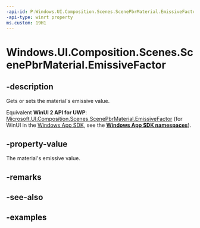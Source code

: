 ```yaml
---
-api-id: P:Windows.UI.Composition.Scenes.ScenePbrMaterial.EmissiveFactor
-api-type: winrt property
ms.custom: 19H1
---
```


<!-- Property syntax.
public Vector3 EmissiveFactor { get;  set; }
-->

# Windows.UI.Composition.Scenes.ScenePbrMaterial.EmissiveFactor

## -description

Gets or sets the material's emissive value.

Equivalent **WinUI 2 API for UWP**: [Microsoft.UI.Composition.Scenes.ScenePbrMaterial.EmissiveFactor](/windows/winui/api/microsoft.ui.composition.scenes.scenepbrmaterial.emissivefactor) (for WinUI in the [Windows App SDK](/windows/apps/windows-app-sdk/), see the **[Windows App SDK namespaces](/windows/windows-app-sdk/api/winrt/)**).

## -property-value

The material's emissive value.

## -remarks

## -see-also

## -examples

